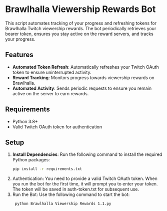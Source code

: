 # Brawlhalla Viewership Rewards Bot

This script automates tracking of your progress and refreshing tokens for Brawlhalla Twitch viewership rewards. The bot periodically retrieves your bearer token, ensures you stay active on the reward servers, and tracks your progress.

## Features

- **Automated Token Refresh**: Automatically refreshes your Twitch OAuth token to ensure uninterrupted activity.
- **Reward Tracking**: Monitors progress towards viewership rewards on Brawlhalla.
- **Automated Activity**: Sends periodic requests to ensure you remain active on the server to earn rewards.

## Requirements

- Python 3.8+
- Valid Twitch OAuth token for authentication

## Setup

1. **Install Dependencies**: Run the following command to install the required Python packages:
   ```bash
   pip install -r requirements.txt
2. Authentication: You need to provide a valid Twitch OAuth token. When you run the bot for the first time, it will prompt you to enter your token. The token will be saved in auth-token.txt for subsequent use.
3. Run the Bot: Use the following command to start the bot:
     ```bash
      python Brawlhalla Viewership Rewards 1.1.py
